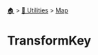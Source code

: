 <!--startTocHeader-->
[🏠](../../README.md) > [🔧 Utilities](../README.md) > [Map](README.md)
# TransformKey
<!--endTocHeader--

TODO: Write about `TransformKey`

!--startTocSubTopic-->
<!--endTocSubTopic-->